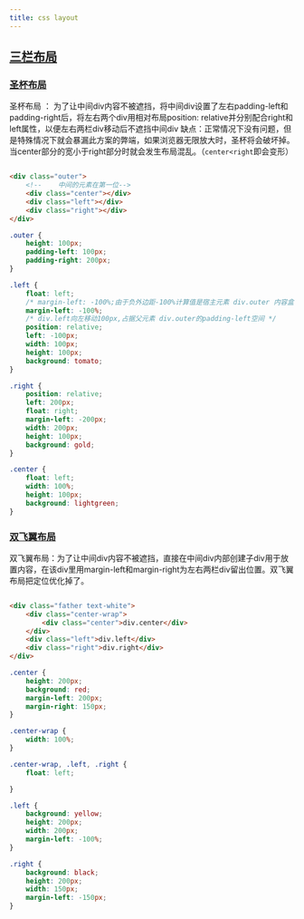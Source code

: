 ```yaml
---
title: css layout
---
```


## [三栏布局](https://juejin.cn/post/6905539198107942919#heading-37)

### [圣杯布局](https://www.mdnice.com/writing/96b5349606bf464caed7d9188220a235)

圣杯布局 ： 为了让中间div内容不被遮挡，将中间div设置了左右padding-left和padding-right后，将左右两个div用相对布局position:
relative并分别配合right和left属性，以便左右两栏div移动后不遮挡中间div
缺点：正常情况下没有问题，但是特殊情况下就会暴漏此方案的弊端，如果浏览器无限放大时，圣杯将会破坏掉。当center部分的宽小于right部分时就会发生布局混乱。（`center<right`即会变形）


<css-layout />

```html

<div class="outer">
    <!--    中间的元素在第一位-->
    <div class="center"></div>
    <div class="left"></div>
    <div class="right"></div>
</div>
```

```css
.outer {
    height: 100px;
    padding-left: 100px;
    padding-right: 200px;
}

.left {
    float: left;
    /* margin-left: -100%;由于负外边距-100%计算值是宿主元素 div.outer 内容盒模型的宽度, 这会导致div.left从第二行移动到第一行 */
    margin-left: -100%;
    /* div.left向左移动100px,占据父元素 div.outer的padding-left空间 */
    position: relative;
    left: -100px;
    width: 100px;
    height: 100px;
    background: tomato;
}

.right {
    position: relative;
    left: 200px;
    float: right;
    margin-left: -200px;
    width: 200px;
    height: 100px;
    background: gold;
}

.center {
    float: left;
    width: 100%;
    height: 100px;
    background: lightgreen;
}
```

### [双飞翼布局](https://www.mdnice.com/writing/96b5349606bf464caed7d9188220a235)

双飞翼布局：为了让中间div内容不被遮挡，直接在中间div内部创建子div用于放置内容，在该div里用margin-left和margin-right为左右两栏div留出位置。双飞翼布局把定位优化掉了。

```html

<div class="father text-white">
    <div class="center-wrap">
        <div class="center">div.center</div>
    </div>
    <div class="left">div.left</div>
    <div class="right">div.right</div>
</div>
```

```css
.center {
    height: 200px;
    background: red;
    margin-left: 200px;
    margin-right: 150px;
}

.center-wrap {
    width: 100%;
}

.center-wrap, .left, .right {
    float: left;

}

.left {
    background: yellow;
    height: 200px;
    width: 200px;
    margin-left: -100%;
}

.right {
    background: black;
    height: 200px;
    width: 150px;
    margin-left: -150px;
}
```
